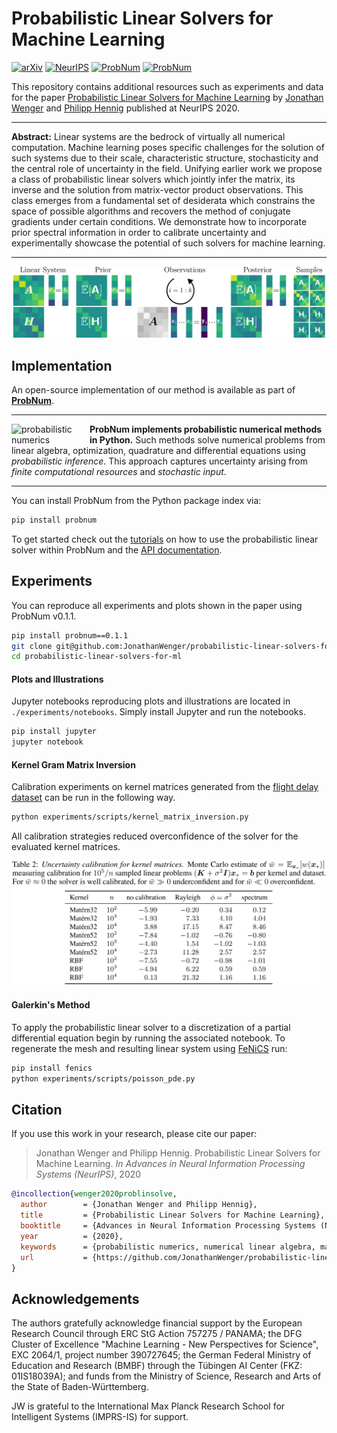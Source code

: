 # Probabilistic Linear Solvers for Machine Learning

[![arXiv](https://img.shields.io/static/v1?logo=arxiv&logoColor=white&label=Preprint&message=2010.09691&color=B31B1B)](https://arxiv.org/abs/2010.09691)
[![NeurIPS](https://img.shields.io/static/v1?logo=material-design-icons&logoColor=white&label=NeurIPS&message=Proceedings&color=67458A)](https://papers.nips.cc/)
[![ProbNum](https://img.shields.io/static/v1?logo=github&logoColor=white&label=ProbNum&message=Code&color=107d79)](https://github.com/probabilistic-numerics/probnum)
[![ProbNum](https://img.shields.io/static/v1?message=Docs&logo=read%20the%20docs&logoColor=white&label=ProbNum&color=blue)](https://probnum.readthedocs.io)

This repository contains additional resources such as experiments and data for the paper [Probabilistic Linear Solvers for Machine Learning](https://arxiv.org/abs/2010.09691) by [Jonathan Wenger](https://jonathanwenger.netlify.app/) and [Philipp Hennig](https://uni-tuebingen.de/fakultaeten/mathematisch-naturwissenschaftliche-fakultaet/fachbereiche/informatik/lehrstuehle/methoden-des-maschinellen-lernens/personen/philipp-hennig/) published at NeurIPS 2020.

---

**Abstract:** Linear systems are the bedrock of virtually all numerical computation. Machine learning poses specific challenges for the solution of such systems due to their scale, characteristic structure, stochasticity and the central role of uncertainty in the field. Unifying earlier work we propose a class of probabilistic linear solvers which jointly infer the matrix, its inverse and the solution from matrix-vector product observations. This class emerges from a fundamental set of desiderata which constrains the space of possible algorithms and recovers the method of conjugate gradients under certain conditions. We demonstrate how to incorporate prior spectral information in order to calibrate uncertainty and experimentally showcase the potential of such solvers for machine learning.

---

<p align="center">
  <img src="https://raw.githubusercontent.com/JonathanWenger/probabilistic-linear-solvers-for-ml/main/figures/PLS_illustration.png" alt="PLS Illustration" width="800"/>
</p>


## Implementation

An open-source implementation of our method is available as part of <a href="https://github.com/probabilistic-numerics/probnum"><b>ProbNum</b></a>.

---

<a href="https://github.com/probabilistic-numerics/probnum"><img align="left" src="https://raw.githubusercontent.com/probabilistic-numerics/probnum/master/docs/source/img/pn_logo.png" alt="probabilistic numerics" width="120" style="padding-right: 5px; padding left: 5px;" title="Probabilistic Numerics in Python"/></a>**ProbNum implements probabilistic numerical methods in Python.** Such methods solve numerical problems from linear
algebra, optimization, quadrature and differential equations using _probabilistic inference_. This approach captures 
uncertainty arising from _finite computational resources_ and _stochastic input_. 

---

You can install ProbNum from the Python package index via:

```bash
pip install probnum
``` 

To get started check out the [tutorials](https://probnum.readthedocs.io/en/latest/tutorials/linear_algebra.html) on how to use the probabilistic linear solver within ProbNum and the [API documentation](https://probnum.readthedocs.io/en/latest/automod/probnum.linalg.problinsolve.html#probnum.linalg.problinsolve).

## Experiments

You can reproduce all experiments and plots shown in the paper using ProbNum v0.1.1.

```bash
pip install probnum==0.1.1
git clone git@github.com:JonathanWenger/probabilistic-linear-solvers-for-ml.git
cd probabilistic-linear-solvers-for-ml
```

#### Plots and Illustrations

Jupyter notebooks reproducing plots and illustrations are located in `./experiments/notebooks`. Simply install Jupyter and run the notebooks.

```bash
pip install jupyter
jupyter notebook
```

#### Kernel Gram Matrix Inversion
Calibration experiments on kernel matrices generated from the [flight delay dataset](/data/kernel_matrix_inversion/flight_delay_jan2020.zip) can be run in the following way. 

```bash
python experiments/scripts/kernel_matrix_inversion.py
```

All calibration strategies reduced overconfidence of the solver for the evaluated kernel matrices.

<p align="center">
  <img src="https://github.com/JonathanWenger/probabilistic-linear-solvers-for-ml/blob/main/figures/calibration_experiment_table.png" alt="calibration_experiment" width="700"/>
</p>

#### Galerkin's Method

To apply the probabilistic linear solver to a discretization of a partial differential equation begin by running the associated notebook. To regenerate the mesh and resulting linear system using [FeNiCS](https://fenicsproject.org/) run:

```bash
pip install fenics
python experiments/scripts/poisson_pde.py
```


## Citation

If you use this work in your research, please cite our paper:

> Jonathan Wenger and Philipp Hennig. Probabilistic Linear Solvers for Machine Learning. *In Advances in Neural Information Processing Systems (NeurIPS)*, 2020

```bibtex
@incollection{wenger2020problinsolve,
  author        = {Jonathan Wenger and Philipp Hennig},
  title         = {Probabilistic Linear Solvers for Machine Learning},
  booktitle 	= {Advances in Neural Information Processing Systems (NeurIPS)},
  year          = {2020},
  keywords      = {probabilistic numerics, numerical linear algebra, machine learning},
  url           = {https://github.com/JonathanWenger/probabilistic-linear-solvers-for-ml}
}
```

## Acknowledgements

The authors gratefully acknowledge financial support by the European Research Council through ERC StG Action 757275 / PANAMA; the DFG Cluster of Excellence "Machine Learning - New Perspectives for Science", EXC 2064/1, project number 390727645; the German Federal Ministry of Education and Research (BMBF) through the Tübingen AI Center (FKZ: 01IS18039A); and funds from the Ministry of Science, Research and Arts of the State of Baden-Württemberg.

JW is grateful to the International Max Planck Research School for Intelligent Systems (IMPRS-IS) for support.